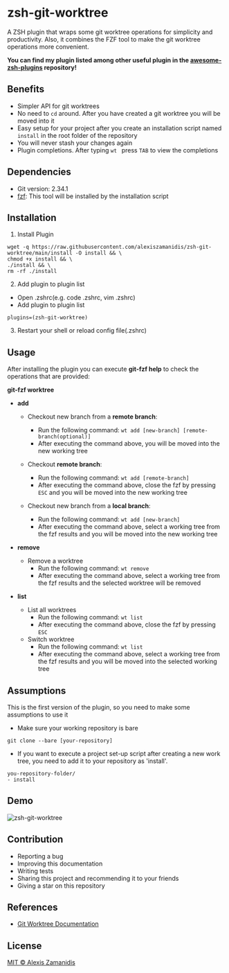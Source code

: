 # zsh-git-worktree

A ZSH plugin that wraps some git worktree operations for simplicity and productivity. Also, it combines the FZF tool to make the git worktree operations more convenient.

**You can find my plugin listed among other useful plugin in the [awesome-zsh-plugins](https://github.com/unixorn/awesome-zsh-plugins) repository!**

## Benefits

-   Simpler API for git worktrees
-   No need to `cd` around. After you have created a git worktree you will be moved into it
-   Easy setup for your project after you create an installation script named `install` in the root folder of the repository
-   You will never stash your changes again
-   Plugin completions. After typing `wt ` press `TAB` to view the completions

## Dependencies

-   Git version: 2.34.1
-   [fzf](https://github.com/junegunn/fzf): This tool will be installed by the installation script

## Installation

1. Install Plugin

```
wget -q https://raw.githubusercontent.com/alexiszamanidis/zsh-git-worktree/main/install -O install && \
chmod +x install && \
./install && \
rm -rf ./install
```

2.  Add plugin to plugin list

-   Open .zshrc(e.g. code .zshrc, vim .zshrc)
-   Add plugin to plugin list

```
plugins=(zsh-git-worktree)
```

3. Restart your shell or reload config file(.zshrc)

## Usage

After installing the plugin you can execute **git-fzf help** to check the operations that are provided:

**git-fzf worktree**

-   **add**

    -   Checkout new branch from a **remote branch**:
        -   Run the following command: `wt add [new-branch] [remote-branch(optional)]`
        -   After executing the command above, you will be moved into the new working tree
    -   Checkout **remote branch**:
        -   Run the following command: `wt add [remote-branch]`
        -   After executing the command above, close the fzf by pressing `ESC` and you will be moved into the new working tree
    -   Checkout new branch from a **local branch**:

        -   Run the following command: `wt add [new-branch]`
        -   After executing the command above, select a working tree from the fzf results and you will be moved into the new working tree

-   **remove**

    -   Remove a worktree
        -   Run the following command: `wt remove`
        -   After executing the command above, select a working tree from the fzf results and the selected worktree will be removed

-   **list**

    -   List all worktrees
        -   Run the following command: `wt list`
        -   After executing the command above, close the fzf by pressing `ESC`
    -   Switch worktree
        -   Run the following command: `wt list`
        -   After executing the command above, select a working tree from the fzf results and you will be moved into the selected working tree

## Assumptions

This is the first version of the plugin, so you need to make some assumptions to use it

-   Make sure your working repository is bare

```
git clone --bare [your-repository]
```

-   If you want to execute a project set-up script after creating a new work tree, you need to add it to your repository as 'install'.

```
you-repository-folder/
- install
```

## Demo

![zsh-git-worktree](https://user-images.githubusercontent.com/48658768/147582012-636af175-f296-44c7-b412-8e55117b7931.gif)

## Contribution

-   Reporting a bug
-   Improving this documentation
-   Writing tests
-   Sharing this project and recommending it to your friends
-   Giving a star on this repository

## References

-   [Git Worktree Documentation](https://git-scm.com/docs/git-worktree)

## License

[MIT © Alexis Zamanidis](https://github.com/alexiszamanidis/zsh-git-worktree/blob/main/LICENSE)
